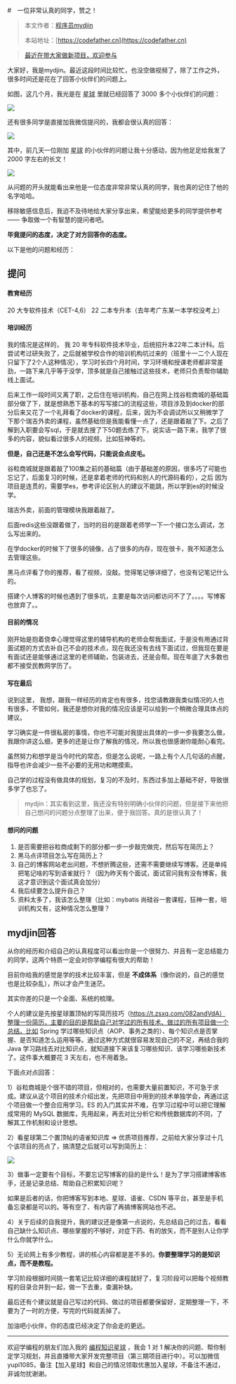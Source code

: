 #　一位非常认真的同学，赞之！

> 本文作者：[程序员mydjin](https://yuyuanweb.feishu.cn/wiki/Abldw5WkjidySxkKxU2cQdAtnah)
>
> 本站地址：[https://codefather.cn](https://codefather.cn)

> [最近在带大家做新项目，欢迎参与](https://mp.weixin.qq.com/s?__biz=MzI1NDczNTAwMA==&mid=2247529515&idx=1&sn=eb5e2af507ce35e3c4159dad7e1424f1&chksm=e9c293dcdeb51acac148fd14c0677ab3c1076c47ab52a33ffe7d682a3e1d1d8f37c4d3c7d167&token=1411297570&lang=zh_CN&scene=21#wechat_redirect)

大家好，我是mydjin。最近这段时间比较忙，也没空做视频了，除了工作之外，很多时间还是花在了回答小伙伴们的问题上。

如图，这几个月，我光是在 [星球](https://mp.weixin.qq.com/s?__biz=MzI1NDczNTAwMA==&mid=2247524980&idx=2&sn=9ddcdb6c52aa096ed4c5ad0ced946a7d&chksm=e9c28583deb50c95f3c2665713a8bbc372c68332b3bfb846cf4b23af3f1cc07164832a291335&token=689599617&lang=zh_CN&scene=21#wechat_redirect) 里就已经回答了 3000 多个小伙伴们的问题：

![](https://pic.yupi.icu/5563/202311051543319.png)

还有很多同学是直接加我微信提问的，我都会很认真的回答：

![](https://pic.yupi.icu/5563/202311051543612.png)

其中，前几天一位刚加 [星球](https://mp.weixin.qq.com/s?__biz=MzI1NDczNTAwMA==&mid=2247524980&idx=2&sn=9ddcdb6c52aa096ed4c5ad0ced946a7d&chksm=e9c28583deb50c95f3c2665713a8bbc372c68332b3bfb846cf4b23af3f1cc07164832a291335&token=689599617&lang=zh_CN&scene=21#wechat_redirect) 的小伙伴的问题让我十分感动，因为他足足给我发了 2000 字左右的长文！

![](https://pic.yupi.icu/5563/202311051543272.png)

从问题的开头就能看出来他是一位态度非常非常认真的同学，我也真的记住了他的名字哈哈。

移除敏感信息后，我迫不及待地给大家分享出来，希望能给更多的同学提供参考 —— 争取做一个有智慧的提问者吧。

**毕竟提问的态度，决定了对方回答你的态度。**

以下是他的问题和经历：

## 提问

#### 教育经历

20 大专软件技术（CET-4,6） 22 二本专升本（去年考广东某一本学校没考上）

#### 培训经历

我的情况是这样的， 我 20 年专科软件技术毕业，后统招升本22年二本计科。后尝试考过研失败了，之后就被学校合作的培训机构坑过来的（班里十一二个人现在只留下了2个人这种情况），学习时长四个月时间，学习环境和授课老师都非常差劲，一路下来几乎等于没学，顶多就是自己接触过这些技术，老师只负责帮你辅助线上面试。

后来工作一段时间又离了职，之后住在培训机构，自己在网上找谷粒商城的基础篇部分做了下，就是想熟悉下基本的写写接口的流程这些，项目涉及到docker的部分后来又花了一个礼拜看了docker的课程，后来，因为不会调试所以又稍微学了下那个瑞吉外卖的课程，虽然基础但是我能看懂一点了，还是跟着敲了下。之后了解到入职要会写sql，于是就去搜了下50题去练了下，说实话一路下来，我学了很多的内容，貌似看过很多人的视频，比如狂神等的。

**但是，自己还是不怎么会写代码，只能说会点皮毛。**

谷粒商城就是跟着敲了100集之前的基础篇（由于基础差的原因，很多巧了可能也忘记了，后面复习的时候，还是拿着老师的代码和别人的代源码看的），之后 因为项目是连贯的，需要学es，参考评论区别人的建议不能跳，所以学到es的时候没学。

瑞吉外卖，前面的管理模块我跟着敲了。

后面redis这些没跟着做了，当时的目的是跟着老师学一下一个接口怎么调试，怎么写出来的。

在学docker的时候下了很多的镜像，占了很多的内存，现在很卡，我不知道怎么去管理这些。

黑马点评看了你的推荐，看了视频，没敲。觉得笔记够详细了，也没有记笔记什么的。

搭建个人博客的时候也遇到了很多坑，主要是每次访问都访问不了了。。。。写博客也放弃了。。

#### 目前的情况

刚开始是抱着侥幸心理觉得这里的辅导机构的老师会帮我面试，于是没有用通过背面试题的方式去补自己不会的技术点，现在我还没有去线下面试过，但我现在要是有面试还是能够通过这里的老师辅助，包装进去，还是会帮。现在年底了大多数也都不接受民教网学历了。

#### 写在最后

说到这里， 我想，跟我一样经历的肯定也有很多，找您请教跟我类似情况的人也有很多，不管如何，我还是想你对我的情况应该是可以给到一个稍微合理具体点的建议。

学习确实是一件很私密的事情，你也不可能对我提出具体的一步一步我要怎么做，我跟你讲这么细，更多的还是让你了解我的情况，所以我也很感谢你能耐心看完。

虽然努力和想学是当今时代的常态，但是怎么说呢，一路上有个人几句话的点醒，指导也许会减少一些不必要的无用功和瞎摸索。

自己学的过程没有做具体的规划，复习的不及时，东西过多加上基础不好，导致很多学了也忘了。

> mydjin：其实看到这里，我还没有特别明确小伙伴的问题，但是接下来他把自己想问的问题分点整理了出来，便于我回答。真的是很认真了！

#### 想问的问题

1. 是否需要把谷粒商成剩下的部分都一步一步敲完做完，然后写在简历上？
2. 黑马点评项目怎么写在简历上？
3. 自己的博客网站老出问题，不想折腾这些，还需不需要继续写博客。还是单纯把笔记啥的写到语雀就行？（因为昨天有个面试，面试官问我有没有博客，我这才意识到这个面试真会加分）
4. 我后续要怎么提升自己？
5. 资料太多了，我该怎么整理（比如：mybatis 尚硅谷一套课程，狂神一套，培训机构又有，这种情况怎么整理？

## mydjin回答

从你的经历和介绍自己的认真程度可以看出你是一个很努力、并且有一定总结能力的同学，这两个特质一定会对你学编程有很大的帮助！

目前你给我的感觉是学的技术比较丰富，但是 **不成体系**（像你说的，自己的感觉也是比较杂乱），所以才会产生迷茫。

其实你差的只是一个全面、系统的梳理。

个人的建议是先按星球置顶帖的写简历技巧（https://t.zsxq.com/082andVdA）整理一份简历，主要的目的是帮助自己对学过的所有技术、做过的所有项目做一个总结。比如 Spring 学过哪些知识点（AOP、事务之类的）、每个知识点是否掌握、是否知道怎么运用等等。通过这种方式就很容易发现自己的不足，再结合我的 Java 学习路线去对比知识点，就知道接下来该复习哪些知识、该学习哪些新技术了。这件事大概要花 3 天左右，也不用着急。

下面点对点回答：

1）谷粒商城是个很不错的项目，但相对的，也需要大量前置知识，不可急于求成。建议从这个项目的技术介绍出发，先把项目中用到的技术单独学会，再通过这个项目做一个整合应用学习。ES 的入门其实并不难，在学习过程中可以把它理解成常用的 MySQL 数据库，先用起来，再去对比分析它和传统数据库的不同，了解其工作机制和设计思想。

2）看星球第二个置顶帖的语雀知识库 => 优质项目推荐，之前给大家分享过十几个该项目的亮点了，搞清楚之后就可以写到简历上：

![](https://pic.yupi.icu/5563/202311051543838.png)

3）做事一定要有个目标，不要忘记写博客的目的是什么！是为了学习搭建博客练手，还是记录总结、帮助自己积累知识呢？

如果是后者的话，你把博客写到本地、星球、语雀、CSDN 等平台，甚至是手机备忘录都是可以的。等有空了、有内容了再搞博客网站也不迟。

4）关于后续的自我提升，我的建议还是像第一点说的，先总结自己的过去，看看自己缺什么知识点、哪些掌握的不够好，对症下药、有的放矢，而不是别人让你学什么你就学什么。

5）无论网上有多少教程，讲的核心内容都是差不多的。**你要整理学习的是知识点，而不是教程。**

学习阶段根据时间挑一套笔记比较详细的课程就好了，复习阶段可以把每个视频教程的目录合并到一起，做一下去重，查漏补缺。

最后还有个建议就是自己写过的代码、做过的项目都要保留好，定期整理一下，不要为了一时的方便，写完的代码就丢掉了。

加油吧小伙伴，你的态度已经决定了你会走的更远。



------


欢迎学编程的朋友们加入我的 [编程知识星球](https://mp.weixin.qq.com/s?__biz=MzI1NDczNTAwMA==&mid=2247524980&idx=2&sn=9ddcdb6c52aa096ed4c5ad0ced946a7d&chksm=e9c28583deb50c95f3c2665713a8bbc372c68332b3bfb846cf4b23af3f1cc07164832a291335&token=689599617&lang=zh_CN&scene=21#wechat_redirect) ，我会 1 对 1 解决你的问题、帮你制定学习规划，并且直播带大家开发完整项目（第三期项目进行中）。可以加微信 yupi1085，备注【加入星球】和自己的情况领取优惠加入星球，不备注不通过，非诚勿扰谢谢。